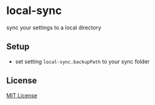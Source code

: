 # local-sync

sync your settings to a local directory

## Setup

- set setting `local-sync.backupPath` to your sync folder


## License
[MIT License](LICENSE)